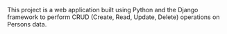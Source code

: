 This project is a web application built using Python and the Django framework to perform CRUD (Create, Read, Update, Delete) operations on Persons data.
